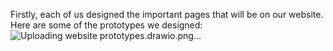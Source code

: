 Firstly, each of us designed the important pages that will be on our website. Here are some of the prototypes we designed:
![Uploading website prototypes.drawio.png…]()
